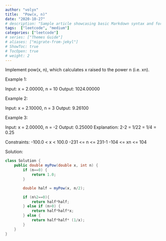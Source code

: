 ```yaml
---
author: "volyx"
title:  "Pow(x, n)"
date: "2020-10-27"
# description: "Sample article showcasing basic Markdown syntax and formatting for HTML elements."
tags:  ["leetcode", "medium"]
categories: ["leetcode"]
# series: ["Themes Guide"]
# aliases: ["migrate-from-jekyl"]
# ShowToc: true
# TocOpen: true
# weight: 2
---
```


Implement pow(x, n), which calculates x raised to the power n (i.e. xn).

Example 1:

Input: x = 2.00000, n = 10
Output: 1024.00000

Example 2:

Input: x = 2.10000, n = 3
Output: 9.26100

Example 3:

Input: x = 2.00000, n = -2
Output: 0.25000
Explanation: 2-2 = 1/22 = 1/4 = 0.25

Constraints:
    -100.0 < x < 100.0
    -231 <= n <= 231-1
    -104 <= xn <= 104

Solution:

```java
class Solution {
    public double myPow(double x, int n) {
        if (n==0) {
            return 1.0;
        }

        double half = myPow(x, n/2);

        if (n%2==0){
            return half*half;
        } else if (n>0) {
            return half*half*x;
        } else {
            return half*half* (1/x);
        }
    }
}
